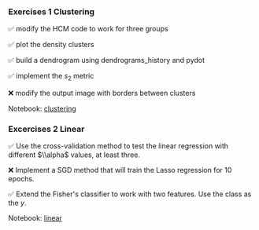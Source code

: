 ### Exercises 1 Clustering

:white_check_mark: modify the HCM code to work for three groups

:white_check_mark: plot the density clusters

:white_check_mark: build a dendrogram using dendrograms_history and pydot

:white_check_mark: implement the $s_2$ metric

:x: modify the output image with borders between clusters

Notebook: [clustering](https://github.com/mmikusx/uczenie-maszynowe/blob/main/clustering/047Clustering_Exercises.ipynb)


### Excercises 2 Linear

:white_check_mark: Use the cross-validation method to test the linear regression with different $\\alpha$ values, at least three.

:x: Implement a SGD method that will train the Lasso regression for 10 epochs.

:white_check_mark: Extend the Fisher's classifier to work with two features. Use the class as the $y$.

Notebook: [linear](https://github.com/mmikusx/uczenie-maszynowe/blob/main/linear/025_Exercises.ipynb)